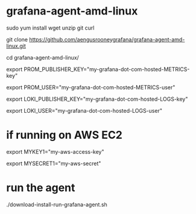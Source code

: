 # grafana-agent-amd-linux

sudo yum install wget unzip git curl 

git clone https://github.com/aengusrooneygrafana/grafana-agent-amd-linux.git 

cd grafana-agent-amd-linux/ 

export PROM_PUBLISHER_KEY="my-grafana-dot-com-hosted-METRICS-key"   

export PROM_USER="my-grafana-dot-com-hosted-METRICS-user"

export LOKI_PUBLISHER_KEY="my-grafana-dot-com-hosted-LOGS-key"

export LOKI_USER="my-grafana-dot-com-hosted-LOGS-user"   

# if running on AWS EC2 

export MYKEY1="my-aws-access-key"

export MYSECRET1="my-aws-secret"

# run the agent 

./download-install-run-grafana-agent.sh 
